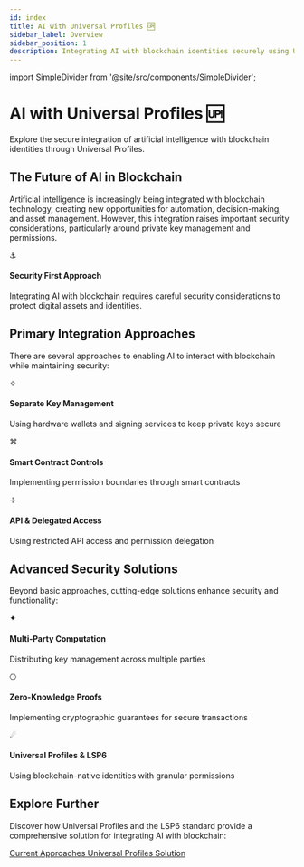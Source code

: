 ```yaml
---
id: index
title: AI with Universal Profiles 🆙
sidebar_label: Overview
sidebar_position: 1
description: Integrating AI with blockchain identities securely using Universal Profiles
---
```


import SimpleDivider from '@site/src/components/SimpleDivider';

# AI with Universal Profiles 🆙

Explore the secure integration of artificial intelligence with blockchain identities through Universal Profiles.

<SimpleDivider withIcon={true} />

## The Future of AI in Blockchain

Artificial intelligence is increasingly being integrated with blockchain technology, creating new opportunities for automation, decision-making, and asset management. However, this integration raises important security considerations, particularly around private key management and permissions.

<div className="feature-card">
  <div className="feature-icon">⚓</div>
  <div className="feature-content">
    <h4>Security First Approach</h4>
    <p>Integrating AI with blockchain requires careful security considerations to protect digital assets and identities.</p>
  </div>
</div>

<SimpleDivider />

## Primary Integration Approaches

There are several approaches to enabling AI to interact with blockchain while maintaining security:

<div className="feature-grid">
  <div className="feature-card">
    <div className="feature-icon">✧</div>
    <div className="feature-content">
      <h4>Separate Key Management</h4>
      <p>Using hardware wallets and signing services to keep private keys secure</p>
    </div>
  </div>
  <div className="feature-card">
    <div className="feature-icon">⌘</div>
    <div className="feature-content">
      <h4>Smart Contract Controls</h4>
      <p>Implementing permission boundaries through smart contracts</p>
    </div>
  </div>
  <div className="feature-card">
    <div className="feature-icon">⊹</div>
    <div className="feature-content">
      <h4>API & Delegated Access</h4>
      <p>Using restricted API access and permission delegation</p>
    </div>
  </div>
</div>

<SimpleDivider />

## Advanced Security Solutions

Beyond basic approaches, cutting-edge solutions enhance security and functionality:

<div className="feature-grid">
  <div className="feature-card">
    <div className="feature-icon">✦</div>
    <div className="feature-content">
      <h4>Multi-Party Computation</h4>
      <p>Distributing key management across multiple parties</p>
    </div>
  </div>
  <div className="feature-card">
    <div className="feature-icon">⎔</div>
    <div className="feature-content">
      <h4>Zero-Knowledge Proofs</h4>
      <p>Implementing cryptographic guarantees for secure transactions</p>
    </div>
  </div>
  <div className="feature-card">
    <div className="feature-icon">☄</div>
    <div className="feature-content">
      <h4>Universal Profiles & LSP6</h4>
      <p>Using blockchain-native identities with granular permissions</p>
    </div>
  </div>
</div>

<SimpleDivider withIcon={true} />

## Explore Further

Discover how Universal Profiles and the LSP6 standard provide a comprehensive solution for integrating AI with blockchain:

<div className="cta-container">
  <a href="/docs/AI with 🆙/current-approaches" className="cta-button">
    Current Approaches
  </a>
  <a href="/docs/AI with 🆙/universal-profiles" className="cta-button">
    Universal Profiles Solution
  </a>
</div> 